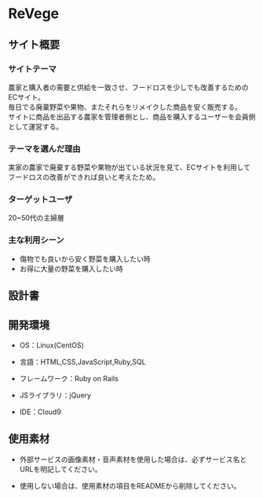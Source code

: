 # ReVege


## サイト概要

### サイトテーマ
農家と購入者の需要と供給を一致させ、フードロスを少しでも改善するためのECサイト。<br>
毎日でる廃棄野菜や果物、またそれらをリメイクした商品を安く販売する。<br>
サイトに商品を出品する農家を管理者側とし、商品を購入するユーザーを会員側として運営する。



### テーマを選んだ理由
実家の農家で廃棄する野菜や果物が出ている状況を見て、ECサイトを利用してフードロスの改善ができれば良いと考えたため。



### ターゲットユーザ
20~50代の主婦層


### 主な利用シーン
- 傷物でも良いから安く野菜を購入したい時
- お得に大量の野菜を購入したい時


## 設計書



## 開発環境

- OS：Linux(CentOS)

- 言語：HTML,CSS,JavaScript,Ruby,SQL

- フレームワーク：Ruby on Rails

- JSライブラリ：jQuery

- IDE：Cloud9



## 使用素材

- 外部サービスの画像素材・音声素材を使用した場合は、必ずサービス名とURLを明記してください。

- 使用しない場合は、使用素材の項目をREADMEから削除してください。
